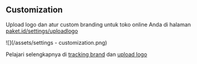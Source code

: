 ## Customization

Upload logo dan atur custom branding untuk toko online Anda di halaman [paket.id/settings/uploadlogo](https://paket.id/settings/uploadlogo)

![](/assets/settings - customization.png)

Pelajari selengkapnya di [tracking brand](tracking-brand.md) dan [upload logo](upload-logo.md)

